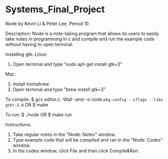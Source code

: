 # Systems_Final_Project
Node by Kevin Li & Peter Lee, Period 10

Description:
Node is a note-taking program that allows its users to easily take notes in programming in c and compile and run the example code without having to open terminal.

Installing gtk:
Linux:
1. Open terminal and type "sudo apt-get install gtk+3"

Mac:
1. Install homebrew
2. Open terminal and type "brew install gtk+3"

To compile:
$ gcc editor.c -Wall -ansi -o node `pkg-config --cflags --libs gtk+-2.0`
OR
$ make

To run:
$ ./node
OR
$ make run

Instructions:
1. Take regular notes in the "Node: Notes" window.
2. Type example code that will be compiled and ran in the "Node: Codes" window.
3. In the codes window, click File and then click Compile&Run.
